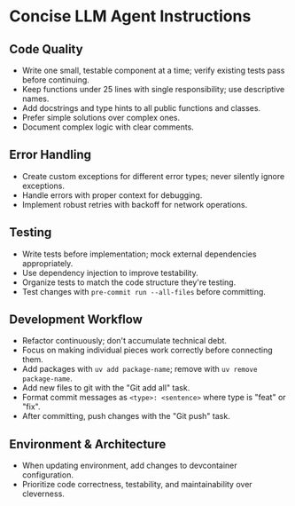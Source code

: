 # Concise LLM Agent Instructions

## Code Quality
- Write one small, testable component at a time; verify existing tests pass before continuing.
- Keep functions under 25 lines with single responsibility; use descriptive names.
- Add docstrings and type hints to all public functions and classes.
- Prefer simple solutions over complex ones.
- Document complex logic with clear comments.

## Error Handling
- Create custom exceptions for different error types; never silently ignore exceptions.
- Handle errors with proper context for debugging.
- Implement robust retries with backoff for network operations.

## Testing
- Write tests before implementation; mock external dependencies appropriately.
- Use dependency injection to improve testability.
- Organize tests to match the code structure they're testing.
- Test changes with `pre-commit run --all-files` before committing.

## Development Workflow
- Refactor continuously; don't accumulate technical debt.
- Focus on making individual pieces work correctly before connecting them.
- Add packages with `uv add package-name`; remove with `uv remove package-name`.
- Add new files to git with the "Git add all" task.
- Format commit messages as `<type>: <sentence>` where type is "feat" or "fix".
- After committing, push changes with the "Git push" task.

## Environment & Architecture
- When updating environment, add changes to devcontainer configuration.
- Prioritize code correctness, testability, and maintainability over cleverness.